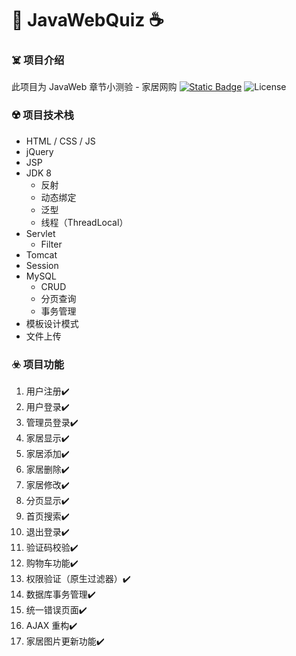 # 🍻 JavaWebQuiz ☕
### ☠️ 项目介绍
此项目为 JavaWeb 章节小测验 - 家居网购 
[![Static Badge](https://img.shields.io/badge/项目笔记地址-blue)](https://kkyesyes.github.io/2023/11/25/JavaProjects)
![License](https://img.shields.io/badge/license-MIT-yellow)

### ☢️ 项目技术栈
- HTML / CSS / JS
- jQuery
- JSP
- JDK 8
  - 反射
  - 动态绑定
  - 泛型
  - 线程（ThreadLocal）
- Servlet
  - Filter
- Tomcat
- Session
- MySQL
  - CRUD
  - 分页查询
  - 事务管理
- 模板设计模式
- 文件上传

### ☣️ 项目功能
1. 用户注册✔️
2. 用户登录✔️
3. 管理员登录✔️
4. 家居显示✔️
5. 家居添加✔️
6. 家居删除✔️
7. 家居修改✔️
8. 分页显示✔️
9. 首页搜索✔️
10. 退出登录✔️
11. 验证码校验✔️
12. 购物车功能✔️
13. 权限验证（原生过滤器）✔️
14. 数据库事务管理✔️
15. 统一错误页面✔️
16. AJAX 重构✔️
17. 家居图片更新功能✔️
